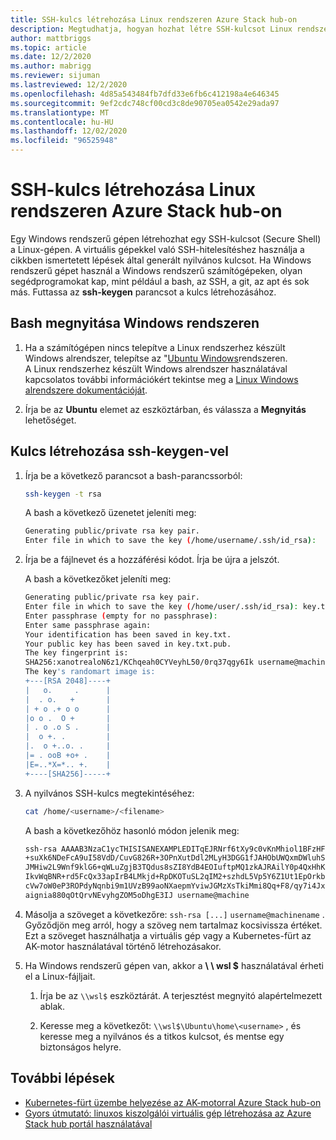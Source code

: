 ```yaml
---
title: SSH-kulcs létrehozása Linux rendszeren Azure Stack hub-on
description: Megtudhatja, hogyan hozhat létre SSH-kulcsot Linux rendszeren Azure Stack hub-on
author: mattbriggs
ms.topic: article
ms.date: 12/2/2020
ms.author: mabrigg
ms.reviewer: sijuman
ms.lastreviewed: 12/2/2020
ms.openlocfilehash: 4d85a543484fb7dfd33e6fb6c412198a4e646345
ms.sourcegitcommit: 9ef2cdc748cf00cd3c8de90705ea0542e29ada97
ms.translationtype: MT
ms.contentlocale: hu-HU
ms.lasthandoff: 12/02/2020
ms.locfileid: "96525948"
---
```

# <a name="create-an-ssh-key-for-linux-on-azure-stack-hub"></a>SSH-kulcs létrehozása Linux rendszeren Azure Stack hub-on

Egy Windows rendszerű gépen létrehozhat egy SSH-kulcsot (Secure Shell) a Linux-gépen. A virtuális gépekkel való SSH-hitelesítéshez használja a cikkben ismertetett lépések által generált nyilvános kulcsot. Ha Windows rendszerű gépet használ a Windows rendszerű számítógépeken, olyan segédprogramokat kap, mint például a bash, az SSH, a git, az apt és sok más. Futtassa az **ssh-keygen** parancsot a kulcs létrehozásához.

## <a name="open-bash-on-windows"></a>Bash megnyitása Windows rendszeren

1. Ha a számítógépen nincs telepítve a Linux rendszerhez készült Windows alrendszer, telepítse az "[Ubuntu Windows](https://www.microsoft.com/en-us/p/ubuntu/9nblggh4msv6?activetab=pivot:overviewtab)rendszeren.  
    A Linux rendszerhez készült Windows alrendszer használatával kapcsolatos további információkért tekintse meg a [Linux Windows alrendszere dokumentációját](/windows/wsl/about).

2. Írja be az **Ubuntu** elemet az eszköztárban, és válassza a **Megnyitás** lehetőséget.

## <a name="create-a-key-with-ssh-keygen"></a>Kulcs létrehozása ssh-keygen-vel

1. Írja be a következő parancsot a bash-parancssorból:

    ```bash  
    ssh-keygen -t rsa
    ```

    A bash a következő üzenetet jeleníti meg:

    ```bash
    Generating public/private rsa key pair.
    Enter file in which to save the key (/home/username/.ssh/id_rsa):
    ```

2. Írja be a fájlnevet és a hozzáférési kódot. Írja be újra a jelszót.

    A bash a következőket jeleníti meg:

    ```bash
    Generating public/private rsa key pair.
    Enter file in which to save the key (/home/user/.ssh/id_rsa): key.txt
    Enter passphrase (empty for no passphrase):
    Enter same passphrase again:
    Your identification has been saved in key.txt.
    Your public key has been saved in key.txt.pub.
    The key fingerprint is:
    SHA256:xanotrealoN6z1/KChqeah0CYVeyhL50/0rq37qgy6Ik username@machine
    The key's randomart image is:
    +---[RSA 2048]----+
    |   o.     .      |
    |  . o.   +       |
    | + o .+ o o      |
    |o o .  O +       |
    | . o .o S .      |
    |  o +. .         |
    |.  o +..o. .     |
    |= . ooB +o+ .    |
    |E=..*X=*.. +.    |
    +----[SHA256]-----+
    ```

3. A nyilvános SSH-kulcs megtekintéséhez:

    ```bash
    cat /home/<username>/<filename>
    ```

    A bash a következőhöz hasonló módon jelenik meg:

    ```bash
    ssh-rsa AAAAB3NzaC1ycTHISISANEXAMPLEDITqEJRNrf6tXy9c0vKnMhiol1BFzHFV3
    +suXk6NDeFcA9uI58VdD/CuvG826R+3OPnXutDdl2MLyH3DGG1fJAHObUWQxmDWluhSGb
    JMHiw2L9Wnf9klG6+qWLuZgjB3TQdus8sZI8YdB4EOIuftpMQ1zkAJRAilY0p4QxHhKbU
    IkvWqBNR+rd5FcQx33apIrB4LMkjd+RpDKOTuSL2qIM2+szhdL5Vp5Y6Z1Ut1EpOrkbg1
    cVw7oW0eP3ROPdyNqnbi9m1UVzB99aoNXaepmYviwJGMzXsTkiMmi8Qq+F8/qy7i4Jxl0
    aignia880qOtQrvNEvyhgZOM5oDhgE3IJ username@machine
    ```

4. Másolja a szöveget a következőre: `ssh-rsa [...]` `username@machinename` . Győződjön meg arról, hogy a szöveg nem tartalmaz kocsivissza értéket. Ezt a szöveget használhatja a virtuális gép vagy a Kubernetes-fürt az AK-motor használatával történő létrehozásakor.

5. Ha Windows rendszerű gépen van, akkor a **\\ \\ wsl $** használatával érheti el a Linux-fájljait.

    1. Írja be az `\\wsl$` eszköztárát. A terjesztést megnyitó alapértelmezett ablak.

    2. Keresse meg a következőt: `\\wsl$\Ubuntu\home\<username>` , és keresse meg a nyilvános és a titkos kulcsot, és mentse egy biztonságos helyre.

## <a name="next-steps"></a>További lépések

- [Kubernetes-fürt üzembe helyezése az AK-motorral Azure Stack hub-on](azure-stack-kubernetes-aks-engine-deploy-cluster.md)
- [Gyors útmutató: linuxos kiszolgálói virtuális gép létrehozása az Azure Stack hub portál használatával](azure-stack-quick-linux-portal.md)
